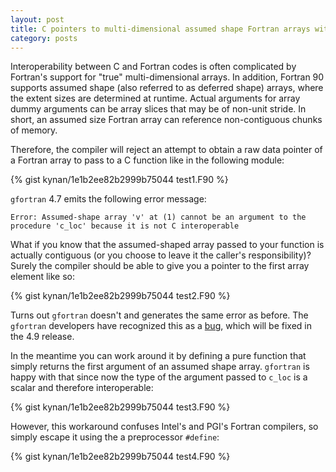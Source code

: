 ```yaml
---
layout: post
title: C pointers to multi-dimensional assumed shape Fortran arrays with gfortran
category: posts
---
```


Interoperability between C and Fortran codes is often complicated by Fortran's
support for "true" multi-dimensional arrays. In addition, Fortran 90 supports
assumed shape (also referred to as deferred shape) arrays, where the extent
sizes are determined at runtime. Actual arguments for array dummy arguments
can be array slices that may be of non-unit stride. In short, an assumed size
Fortran array can reference non-contiguous chunks of memory.

Therefore, the compiler will reject an attempt to obtain a raw data pointer of
a Fortran array to pass to a C function like in the following module:

{% gist kynan/1e1b2ee82b2999b75044 test1.F90 %}

`gfortran` 4.7 emits the following error message:

```
Error: Assumed-shape array 'v' at (1) cannot be an argument to the procedure 'c_loc' because it is not C interoperable
```

What if you know that the assumed-shaped array passed to your function is
actually contiguous (or you choose to leave it the caller's responsibility)?
Surely the compiler should be able to give you a pointer to the first array
element like so:

{% gist kynan/1e1b2ee82b2999b75044 test2.F90 %}

Turns out `gfortran` doesn't and generates the same error as before. The
`gfortran` developers have recognized this as a [bug][1], which will be fixed in
the 4.9 release.

In the meantime you can work around it by defining a pure function that simply
returns the first argument of an assumed shape array. `gfortran` is happy with
that since now the type of the argument passed to `c_loc` is a scalar and
therefore interoperable:

{% gist kynan/1e1b2ee82b2999b75044 test3.F90 %}

However, this workaround confuses Intel's and PGI's Fortran compilers, so
simply escape it using the a preprocessor `#define`:

{% gist kynan/1e1b2ee82b2999b75044 test4.F90 %}

[1]: http://gcc.gnu.org/bugzilla/show_bug.cgi?id=50269
